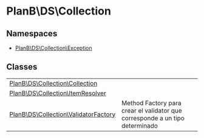
                                                                                                                                            
    
# PlanB\DS\Collection

## Namespaces
- [PlanB\DS\Collection\Exception](../../PlanB/DS/Collection/Exception.md)


## Classes
| | |
| --- | --- |
| [PlanB\DS\Collection\Collection](../../PlanB/DS/Collection/Collection.md) |  |
| [PlanB\DS\Collection\ItemResolver](../../PlanB/DS/Collection/ItemResolver.md) |  |
| [PlanB\DS\Collection\ValidatorFactory](../../PlanB/DS/Collection/ValidatorFactory.md) | Method Factory para crear el validator que corresponde a un tipo determinado |






                                                                                                                                                                                                                                                                                                                                                                                                            
    
                                                                                                                                                                                                                                                                             
                